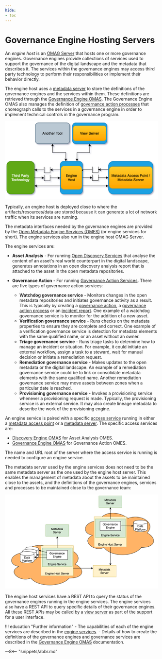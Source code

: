 ```yaml
---
hide:
- toc
---
```


<!-- SPDX-License-Identifier: CC-BY-4.0 -->
<!-- Copyright Contributors to the Egeria project 2020. -->

# Governance Engine Hosting Servers

An *engine host* is an [OMAG Server](/egeria-docs/concepts/omag-server) that hosts one or more governance engines. Governance engines provide collections of services used to support the governance of the digital landscape and the metadata that describes it. The services within the governance engines may access third party technology to perform their responsibilities or implement their behavior directly.

The engine host uses a [metadata server](/egeria-docs/concepts/metadata-server) to store the definitions of the governance engines and the services within them. These definitions are retrieved through the [Governance Engine OMAS](/egeria-docs/services/omas/governance-engine). The Governance Engine OMAS also manages the definition of [governance action processes](../../../access-services/governance-engine/docs/concepts/governance-action-process.md) that choreograph calls to the services in a governance engine in order to implement technical controls in the governance program.

![Engine host in an OMAG Server ecosystem](engine-host.png)

Typically, an engine host is deployed close to where the artifacts/resources/data are stored because it can generate a lot of network traffic when its services are running.

The metadata interfaces needed by the governance engines are provided by the [Open Metadata Engine Services (OMES)](/egeria-docs/services/omes) (or engine services for short). The engine services also run in the engine host OMAG Server.

The engine services are:

- **Asset Analysis** - For running [Open Discovery Services](/egeria-docs/frameworks/odf/#discovery-service) that analyse the content of an asset's real world counterpart in the digital landscape, generates annotations in an open discovery analysis report that is attached to the asset in the open metadata repositories.

- **Governance Action** - For running [Governance Action Services](/egeria-docs/frameworks/gaf/#governance-action-service). There are five types of governance action services:
    - **Watchdog governance service** - Monitors changes in the open metadata repositories and initiates governance activity as a result. This is typically by creating a [governance action](/egeria-docs/frameworks/gaf/#governance-action), a [governance action process](/egeria-docs/frameworks/gaf/#governance-action-process) or an [incident report](/egeria-docs/frameworks/gaf/#incident-report). One example of a watchdog governance service is to monitor for the addition of a new asset.
    - **Verification governance service** - Runs checks on the metadata properties to ensure they are complete and correct. One example of a verification governance service is detection for metadata elements with the same qualified name, or an asset without an owner.
    - **Triage governance service** - Runs triage tasks to determine how to manage an incident or situation. For example, it could initiate an external workflow, assign a task to a steward, wait for manual decision or initiate a remediation request.
    - **Remediation governance service** - Makes updates to the open metadata or the digital landscape. An example of a remediation governance service could be to link or consolidate metadata elements with the same qualified name. Another remediation governance service may move assets between zones when a particular date is reached.
    - **Provisioning governance service** - Invokes a provisioning service whenever a provisioning request is made. Typically, the provisioning service is an external service. It may also create lineage metadata to describe the work of the provisioning engine.

An engine service is paired with a specific [access service](/egeria-docs/services/omas) running in either a [metadata access point](/egeria-docs/concepts/metadata-access-point) or a [metadata server](/egeria-docs/concepts//egeria-docs/concepts/metadata-server). The specific access services are:

- [Discovery Engine OMAS](/egeria-docs/services/omas/discovery-engine) for Asset Analysis OMES.
- [Governance Engine OMAS](/egeria-docs/services/omas/governance-engine) for Governance Action OMES.

The name and URL root of the server where the access service is running is needed to configure an engine service.

The metadata server used by the engine services does not need to be the same metadata server as the one used by the engine host server. This enables the management of metadata about the assets to be maintained close to the assets, and the definitions of the governance engines, services and processes to be maintained close to the governance team:

![Distribution of metadata managed by the engine host](distributed-engine-services-config.png)

The engine host services have a REST API to query the status of the governance engines running in the engine services. The engine services also have a REST API to query specific details of their governance engines. All these REST APIs may be called by a [view server](view-server.md) as part of the support for a user interface.

!!! education "Further information"
    - The capabilities of each of the engine services are described in the [engine services](/egeria-docs/services/omes).
    - Details of how to create the definitions of the governance engines and governance services are described in the [Governance Engine OMAS](/egeria-docs/services/omas/governance-engine) documentation.

--8<-- "snippets/abbr.md"
